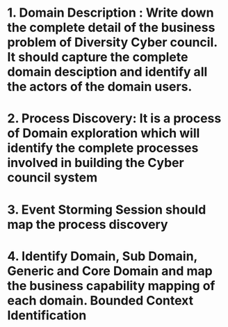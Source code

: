 # 1. Domain Description : Write down the complete detail of the business problem of Diversity Cyber council. It should capture the complete domain desciption and identify all the actors of the domain users.
# 2. Process Discovery: It is a process of Domain exploration which will identify the complete processes involved in building the Cyber council system
# 3. Event Storming Session should map the process discovery 
# 4. Identify Domain, Sub Domain, Generic and Core Domain and map the business capability mapping of each domain. Bounded Context Identification

